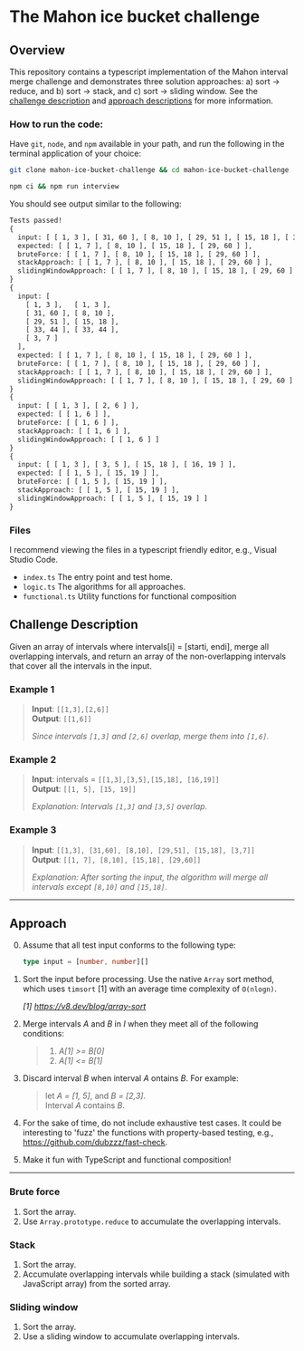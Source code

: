 # The Mahon ice bucket challenge

## Overview

This repository contains a typescript implementation of the Mahon interval merge challenge and demonstrates three solution approaches: a) sort -> reduce, and b) sort -> stack, and c) sort -> sliding window. See the [challenge description](#challenge-description)  and [approach descriptions](#approach) for more information.

### How to run the code:

Have `git`, `node`, and `npm` available in your path, and run the following in the terminal application of your choice:

```bash
git clone mahon-ice-bucket-challenge && cd mahon-ice-bucket-challenge

npm ci && npm run interview
```

You should see output similar to the following:

```txt
Tests passed!
{
  input: [ [ 1, 3 ], [ 31, 60 ], [ 8, 10 ], [ 29, 51 ], [ 15, 18 ], [ 3, 7 ] ],
  expected: [ [ 1, 7 ], [ 8, 10 ], [ 15, 18 ], [ 29, 60 ] ],
  bruteForce: [ [ 1, 7 ], [ 8, 10 ], [ 15, 18 ], [ 29, 60 ] ],
  stackApproach: [ [ 1, 7 ], [ 8, 10 ], [ 15, 18 ], [ 29, 60 ] ],
  slidingWindowApproach: [ [ 1, 7 ], [ 8, 10 ], [ 15, 18 ], [ 29, 60 ] ]
}
{
  input: [
    [ 1, 3 ],   [ 1, 3 ],
    [ 31, 60 ], [ 8, 10 ],
    [ 29, 51 ], [ 15, 18 ],
    [ 33, 44 ], [ 33, 44 ],
    [ 3, 7 ]
  ],
  expected: [ [ 1, 7 ], [ 8, 10 ], [ 15, 18 ], [ 29, 60 ] ],
  bruteForce: [ [ 1, 7 ], [ 8, 10 ], [ 15, 18 ], [ 29, 60 ] ],
  stackApproach: [ [ 1, 7 ], [ 8, 10 ], [ 15, 18 ], [ 29, 60 ] ],
  slidingWindowApproach: [ [ 1, 7 ], [ 8, 10 ], [ 15, 18 ], [ 29, 60 ] ]
}
{
  input: [ [ 1, 3 ], [ 2, 6 ] ],
  expected: [ [ 1, 6 ] ],
  bruteForce: [ [ 1, 6 ] ],
  stackApproach: [ [ 1, 6 ] ],
  slidingWindowApproach: [ [ 1, 6 ] ]
}
{
  input: [ [ 1, 3 ], [ 3, 5 ], [ 15, 18 ], [ 16, 19 ] ],
  expected: [ [ 1, 5 ], [ 15, 19 ] ],
  bruteForce: [ [ 1, 5 ], [ 15, 19 ] ],
  stackApproach: [ [ 1, 5 ], [ 15, 19 ] ],
  slidingWindowApproach: [ [ 1, 5 ], [ 15, 19 ] ]
}
```

### Files

I recommend viewing the files in a typescript friendly editor, e.g., Visual Studio Code.

- `index.ts` The entry point and test home.
- `logic.ts` The algorithms for all approaches.
- `functional.ts` Utility functions for functional composition

## Challenge Description

Given an array of intervals where intervals[i] = [starti, endi], merge all overlapping intervals, and return an array of the non-overlapping intervals that cover all the intervals in the input.

### Example 1

> **Input**: `[[1,3],[2,6]]` <br/>
> **Output**: `[[1,6]]`
>
> _Since intervals `[1,3]` and `[2,6]` overlap, merge them into `[1,6]`._

### Example 2

> **Input**: intervals = `[[1,3],[3,5],[15,18], [16,19]]`  <br/>
> **Output**: `[[1, 5], [15, 19]]`
>
> _Explanation: Intervals `[1,3]` and `[3,5]` overlap._

### Example 3

> **Input**: `[[1,3], [31,60], [8,10], [29,51], [15,18], [3,7]]` <br/>
> **Output**: `[[1, 7], [8,10], [15,18], [29,60]]`
> 
> _Explanation: After sorting the input, the algorithm will merge all intervals except `[8,10]` and `[15,18]`._

---

## Approach

0. Assume that all test input conforms to the following type:

    ```typescript
    type input = [number, number][]
    ```

1. Sort the input before processing. Use the native `Array` sort method, which uses `timsort` [1] with an average time complexity of `O(nlogn)`.

    _[1] https://v8.dev/blog/array-sort_

2. Merge intervals _A_ and _B_ in _I_ when they meet all of the following conditions:

    > 1. _A[1] >= B[0]_
    > 2. _A[1] <= B[1]_

3. Discard interval _B_ when interval _A_ ontains _B_. For example:

   > let _A = [1, 5]_, and _B = [2,3]_. <br/>
   > Interval _A_ contains _B_.

4. For the sake of time, do not include exhaustive test cases. It could be interesting to 'fuzz' the functions with property-based testing, e.g., https://github.com/dubzzz/fast-check.

5. Make it fun with TypeScript and functional composition!

---

### Brute force

1. Sort the array.
2. Use `Array.prototype.reduce` to accumulate the overlapping intervals.

### Stack

1. Sort the array.
2. Accumulate overlapping intervals while building a stack (simulated with JavaScript array) from the sorted array.

### Sliding window

1. Sort the array.
2. Use a sliding window to accumulate overlapping intervals.
